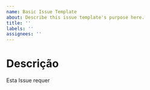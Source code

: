 ```yaml
---
name: Basic Issue Template
about: Describe this issue template's purpose here.
title: ''
labels: ''
assignees: ''
---
```


# Descrição

Esta Issue requer
